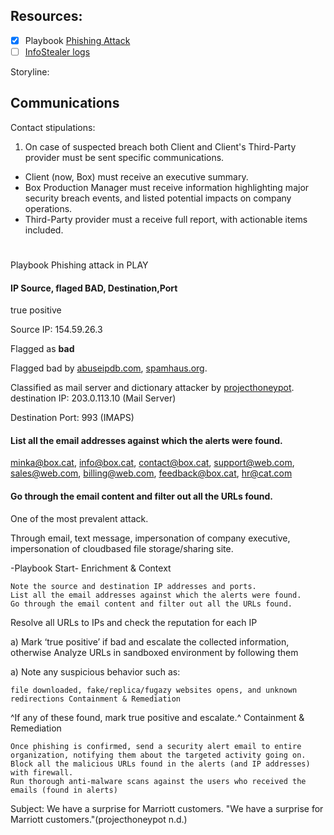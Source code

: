 ## Resources:
- [x] Playbook [Phishing Attack](https://github.com/FredericGariepy/LighthouseLabs/blob/main/PKM/W4/D5/Project/reading/Top%20Security%20Playbooks%202022-23.md#phishing)
- [ ] [InfoStealer logs](https://bolster.ai/blog/stealer-logs)

Storyline:




## Communications
Contact stipulations:
1. On case of suspected breach both Client and Client's Third-Party provider must be sent specific communications.
- Client (now, Box) must receive an executive summary.
- Box Production Manager must receive information highlighting major security breach events, and listed potential impacts on company operations.
- Third-Party provider must a receive full report, with actionable items included.

#
Playbook Phishing attack in PLAY

#### IP Source, flaged BAD, Destination,Port
true positive

Source IP: 154.59.26.3

Flagged as **bad**

Flagged bad by [abuseipdb.com](https://www.abuseipdb.com/check/154.59.26.3), [spamhaus.org](https://www.spamhaus.org/ip-reputation?ip=154.59.26.3).

Classified as mail server and dictionary attacker by [projecthoneypot](https://www.projecthoneypot.org/ip_154.59.26.3).
destination IP: 203.0.113.10 (Mail Server)

Destination Port: 993 (IMAPS)

#### List all the email addresses against which the alerts were found.
minka@box.cat, info@box.cat, contact@box.cat, support@web.com, sales@web.com, billing@web.com, feedback@box.cat, hr@cat.com

#### Go through the email content and filter out all the URLs found.

One of the most prevalent attack.

Through email, text message, impersonation of company executive, impersonation of cloudbased file storage/sharing site.

-Playbook Start-
Enrichment & Context

    Note the source and destination IP addresses and ports.
    List all the email addresses against which the alerts were found.
    Go through the email content and filter out all the URLs found.

Resolve all URLs to IPs and check the reputation for each IP

a) Mark ‘true positive’ if bad and escalate the collected information, otherwise
Analyze URLs in sandboxed environment by following them

a) Note any suspicious behavior such as:

    file downloaded, fake/replica/fugazy websites opens, and unknown redirections Containment & Remediation

^If any of these found, mark true positive and escalate.^
Containment & Remediation

    Once phishing is confirmed, send a security alert email to entire organization, notifying them about the targeted activity going on.
    Block all the malicious URLs found in the alerts (and IP addresses) with firewall.
    Run thorough anti-malware scans against the users who received the emails (found in alerts)




Subject: We have a surprise for Marriott customers.
"We have a surprise for Marriott customers."(projecthoneypot n.d.)
